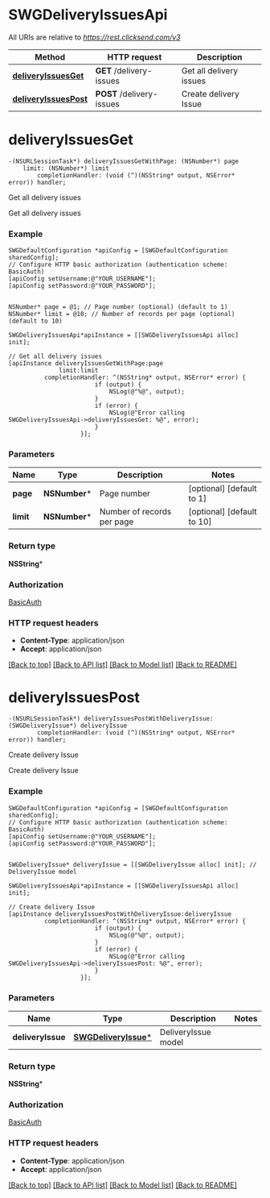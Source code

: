 # SWGDeliveryIssuesApi

All URIs are relative to *https://rest.clicksend.com/v3*

Method | HTTP request | Description
------------- | ------------- | -------------
[**deliveryIssuesGet**](SWGDeliveryIssuesApi.md#deliveryissuesget) | **GET** /delivery-issues | Get all delivery issues
[**deliveryIssuesPost**](SWGDeliveryIssuesApi.md#deliveryissuespost) | **POST** /delivery-issues | Create delivery Issue


# **deliveryIssuesGet**
```objc
-(NSURLSessionTask*) deliveryIssuesGetWithPage: (NSNumber*) page
    limit: (NSNumber*) limit
        completionHandler: (void (^)(NSString* output, NSError* error)) handler;
```

Get all delivery issues

Get all delivery issues

### Example 
```objc
SWGDefaultConfiguration *apiConfig = [SWGDefaultConfiguration sharedConfig];
// Configure HTTP basic authorization (authentication scheme: BasicAuth)
[apiConfig setUsername:@"YOUR_USERNAME"];
[apiConfig setPassword:@"YOUR_PASSWORD"];


NSNumber* page = @1; // Page number (optional) (default to 1)
NSNumber* limit = @10; // Number of records per page (optional) (default to 10)

SWGDeliveryIssuesApi*apiInstance = [[SWGDeliveryIssuesApi alloc] init];

// Get all delivery issues
[apiInstance deliveryIssuesGetWithPage:page
              limit:limit
          completionHandler: ^(NSString* output, NSError* error) {
                        if (output) {
                            NSLog(@"%@", output);
                        }
                        if (error) {
                            NSLog(@"Error calling SWGDeliveryIssuesApi->deliveryIssuesGet: %@", error);
                        }
                    }];
```

### Parameters

Name | Type | Description  | Notes
------------- | ------------- | ------------- | -------------
 **page** | **NSNumber***| Page number | [optional] [default to 1]
 **limit** | **NSNumber***| Number of records per page | [optional] [default to 10]

### Return type

**NSString***

### Authorization

[BasicAuth](../README.md#BasicAuth)

### HTTP request headers

 - **Content-Type**: application/json
 - **Accept**: application/json

[[Back to top]](#) [[Back to API list]](../README.md#documentation-for-api-endpoints) [[Back to Model list]](../README.md#documentation-for-models) [[Back to README]](../README.md)

# **deliveryIssuesPost**
```objc
-(NSURLSessionTask*) deliveryIssuesPostWithDeliveryIssue: (SWGDeliveryIssue*) deliveryIssue
        completionHandler: (void (^)(NSString* output, NSError* error)) handler;
```

Create delivery Issue

Create delivery Issue

### Example 
```objc
SWGDefaultConfiguration *apiConfig = [SWGDefaultConfiguration sharedConfig];
// Configure HTTP basic authorization (authentication scheme: BasicAuth)
[apiConfig setUsername:@"YOUR_USERNAME"];
[apiConfig setPassword:@"YOUR_PASSWORD"];


SWGDeliveryIssue* deliveryIssue = [[SWGDeliveryIssue alloc] init]; // DeliveryIssue model

SWGDeliveryIssuesApi*apiInstance = [[SWGDeliveryIssuesApi alloc] init];

// Create delivery Issue
[apiInstance deliveryIssuesPostWithDeliveryIssue:deliveryIssue
          completionHandler: ^(NSString* output, NSError* error) {
                        if (output) {
                            NSLog(@"%@", output);
                        }
                        if (error) {
                            NSLog(@"Error calling SWGDeliveryIssuesApi->deliveryIssuesPost: %@", error);
                        }
                    }];
```

### Parameters

Name | Type | Description  | Notes
------------- | ------------- | ------------- | -------------
 **deliveryIssue** | [**SWGDeliveryIssue***](SWGDeliveryIssue.md)| DeliveryIssue model | 

### Return type

**NSString***

### Authorization

[BasicAuth](../README.md#BasicAuth)

### HTTP request headers

 - **Content-Type**: application/json
 - **Accept**: application/json

[[Back to top]](#) [[Back to API list]](../README.md#documentation-for-api-endpoints) [[Back to Model list]](../README.md#documentation-for-models) [[Back to README]](../README.md)

